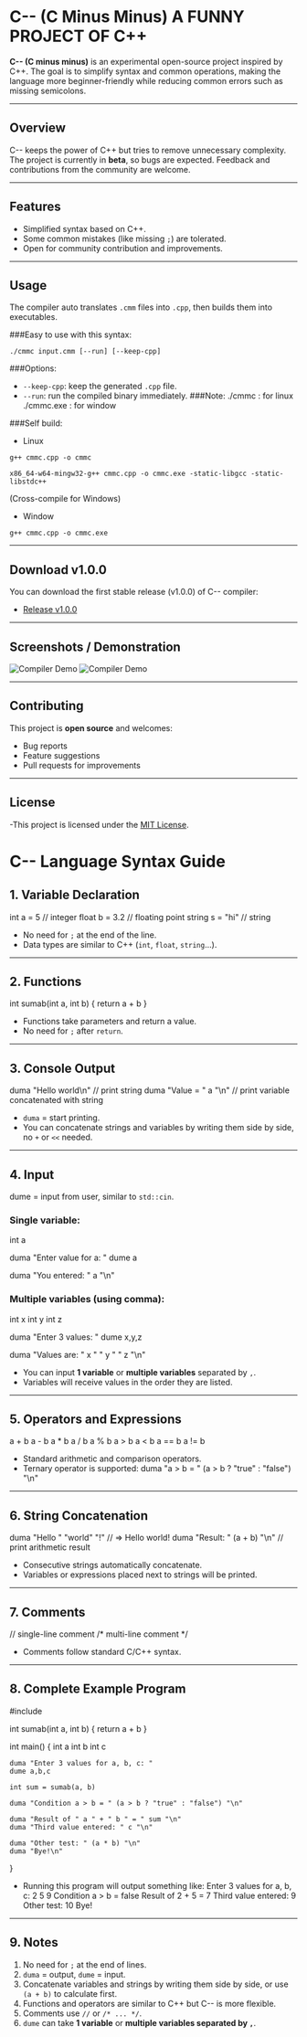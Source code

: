 # C-- (C Minus Minus) A FUNNY PROJECT OF C++

**C-- (C minus minus)** is an experimental open-source project inspired by C++.
The goal is to simplify syntax and common operations, making the language more beginner-friendly while reducing common errors such as missing semicolons.

---

## Overview
C-- keeps the power of C++ but tries to remove unnecessary complexity. 
The project is currently in **beta**, so bugs are expected. Feedback and contributions from the community are welcome.

---

## Features
- Simplified syntax based on C++.
- Some common mistakes (like missing `;`) are tolerated.
- Open for community contribution and improvements.

---

## Usage
The compiler auto translates `.cmm` files into `.cpp`, then builds them into executables.

###Easy to use with this syntax:
```
./cmmc input.cmm [--run] [--keep-cpp]
```
###Options:
- `--keep-cpp`: keep the generated `.cpp` file.
- `--run`: run the compiled binary immediately.
###Note:
./cmmc : for linux
./cmmc.exe : for window

###Self build: 
- Linux 
```
g++ cmmc.cpp -o cmmc
```
```
x86_64-w64-mingw32-g++ cmmc.cpp -o cmmc.exe -static-libgcc -static-libstdc++
```
(Cross-compile for Windows)
- Window
```
g++ cmmc.cpp -o cmmc.exe
```
---

## Download v1.0.0

You can download the first stable release (v1.0.0) of C-- compiler:

- [Release v1.0.0](https://github.com/dotlinux26/cmmc_project/releases/tag/v1.0.0)

---

## Screenshots / Demonstration
![Compiler Demo](docs/demo.png)
![Compiler Demo](docs/demo2.png)

---

## Contributing
This project is **open source** and welcomes:
- Bug reports
- Feature suggestions
- Pull requests for improvements

---

## License

-This project is licensed under the [MIT License](https://opensource.org/licenses/MIT).


# C-- Language Syntax Guide

## 1. Variable Declaration
int a = 5        // integer
float b = 3.2    // floating point
string s = "hi"  // string
- No need for `;` at the end of the line.
- Data types are similar to C++ (`int`, `float`, `string`...).

---

## 2. Functions
int sumab(int a, int b) {
    return a + b
}
- Functions take parameters and return a value.
- No need for `;` after `return`.

---

## 3. Console Output
duma "Hello world\n"      // print string
duma "Value = " a "\n"    // print variable concatenated with string
- `duma` = start printing.
- You can concatenate strings and variables by writing them side by side, no `+` or `<<` needed.

---

## 4. Input
dume = input from user, similar to `std::cin`.

### Single variable:
int a

duma "Enter value for a: "
dume a

duma "You entered: " a "\n"

### Multiple variables (using comma):
int x
int y
int z

duma "Enter 3 values: "
dume x,y,z

duma "Values are: " x " " y " " z "\n"

- You can input **1 variable** or **multiple variables** separated by `,`.
- Variables will receive values in the order they are listed.

---

## 5. Operators and Expressions
a + b
a - b
a * b
a / b
a % b
a > b
a < b
a == b
a != b
- Standard arithmetic and comparison operators.
- Ternary operator is supported:
duma "a > b = " (a > b ? "true" : "false") "\n"

---

## 6. String Concatenation
duma "Hello " "world" "!"        // => Hello world!
duma "Result: " (a + b) "\n"     // print arithmetic result
- Consecutive strings automatically concatenate.
- Variables or expressions placed next to strings will be printed.

---

## 7. Comments
// single-line comment
/* 
   multi-line comment
*/
- Comments follow standard C/C++ syntax.

---

## 8. Complete Example Program
#include <iostream>

int sumab(int a, int b) {
    return a + b
}

int main() {
    int a
    int b
    int c

    duma "Enter 3 values for a, b, c: "
    dume a,b,c

    int sum = sumab(a, b)

    duma "Condition a > b = " (a > b ? "true" : "false") "\n"

    duma "Result of " a " + " b " = " sum "\n"
    duma "Third value entered: " c "\n"

    duma "Other test: " (a * b) "\n"
    duma "Bye!\n"
}
- Running this program will output something like:
Enter 3 values for a, b, c:
2 5 9
Condition a > b = false
Result of 2 + 5 = 7
Third value entered: 9
Other test: 10
Bye!

---

## 9. Notes
1. No need for `;` at the end of lines.
2. `duma` = output, `dume` = input.
3. Concatenate variables and strings by writing them side by side, or use `(a + b)` to calculate first.
4. Functions and operators are similar to C++ but C-- is more flexible.
5. Comments use `//` or `/* ... */`.
6. `dume` can take **1 variable** or **multiple variables separated by `,`**.
